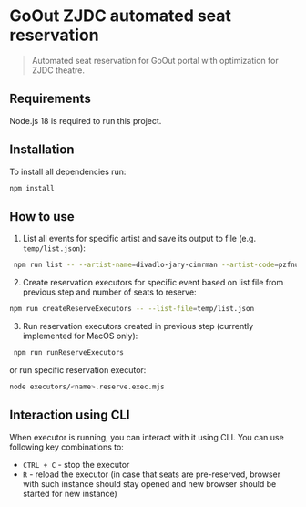 # GoOut ZJDC automated seat reservation

> Automated seat reservation for GoOut portal with optimization for ZJDC theatre.

## Requirements 

Node.js 18 is required to run this project.

## Installation

To install all dependencies run:

```sh
npm install
```

## How to use

1. List all events for specific artist and save its output to file (e.g. `temp/list.json`):

```sh
 npm run list -- --artist-name=divadlo-jary-cimrman --artist-code=pzfnuvf --number-of-seats-to-reserve=2 --prioritization-file=prioritization/zjdc.1.json
 ```

2. Create reservation executors for specific event based on list file from previous step and number of seats to reserve:

```sh
npm run createReserveExecutors -- --list-file=temp/list.json
```

3. Run reservation executors created in previous step (currently implemented for MacOS only):

```sh
 npm run runReserveExecutors
 ```

or run specific reservation executor:

```sh
node executors/<name>.reserve.exec.mjs
 ```

## Interaction using CLI

When executor is running, you can interact with it using CLI. You can use following key combinations to:

* `CTRL + C` - stop the executor
* `R` - reload the executor (in case that seats are pre-reserved, browser with such instance should stay opened and new browser should be started for new instance)
